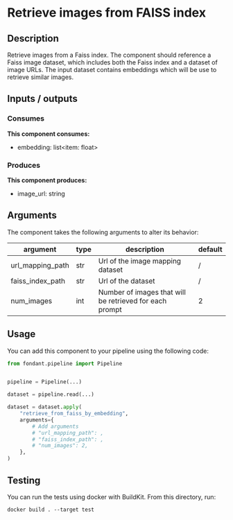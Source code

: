 # Retrieve images from FAISS index

<a id="retrieve_from_faiss_by_embedding#description"></a>
## Description
Retrieve images from a Faiss index. The component should reference a Faiss image dataset, 
 which includes both the Faiss index and a dataset of image URLs. The input dataset contains 
 embeddings which will be use to retrieve similar images. 


<a id="retrieve_from_faiss_by_embedding#inputs_outputs"></a>
## Inputs / outputs 

<a id="retrieve_from_faiss_by_embedding#consumes"></a>
### Consumes 
**This component consumes:**

- embedding: list<item: float>




<a id="retrieve_from_faiss_by_embedding#produces"></a>  
### Produces 
**This component produces:**

- image_url: string



<a id="retrieve_from_faiss_by_embedding#arguments"></a>
## Arguments

The component takes the following arguments to alter its behavior:

| argument | type | description | default |
| -------- | ---- | ----------- | ------- |
| url_mapping_path | str | Url of the image mapping dataset | / |
| faiss_index_path | str | Url of the dataset | / |
| num_images | int | Number of images that will be retrieved for each prompt | 2 |

<a id="retrieve_from_faiss_by_embedding#usage"></a>
## Usage 

You can add this component to your pipeline using the following code:

```python
from fondant.pipeline import Pipeline


pipeline = Pipeline(...)

dataset = pipeline.read(...)

dataset = dataset.apply(
    "retrieve_from_faiss_by_embedding",
    arguments={
        # Add arguments
        # "url_mapping_path": ,
        # "faiss_index_path": ,
        # "num_images": 2,
    },
)
```

<a id="retrieve_from_faiss_by_embedding#testing"></a>
## Testing

You can run the tests using docker with BuildKit. From this directory, run:
```
docker build . --target test
```

